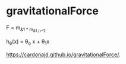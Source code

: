 # gravitationalForce

F = m<sub>&1 * m<sub>&1 / r^2 

  h<sub>&theta;</sub>(x) = &theta;<sub>o</sub> x + &theta;<sub>1</sub>x

https://cardonajd.github.io/gravitationalForce/.
